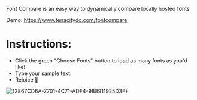 

Font Compare is an easy way to dynamically compare locally hosted fonts.

Demo: https://www.tenacitydc.com/fontcompare

# Instructions:

- Click the green "Choose Fonts" button to load as many fonts as you'd like!
- Type your sample text.
- Rejoice 🎉



![{2867CD6A-7701-4C71-ADF4-988911925D3F}](https://github.com/user-attachments/assets/3bb8368f-8ff3-480e-94dd-98ff94f89183)

